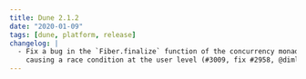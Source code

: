 ```yaml
---
title: Dune 2.1.2
date: "2020-01-09"
tags: [dune, platform, release]
changelog: |
  - Fix a bug in the `Fiber.finalize` function of the concurrency monad of Dune,
    causing a race condition at the user level (#3009, fix #2958, @diml)
---
```

